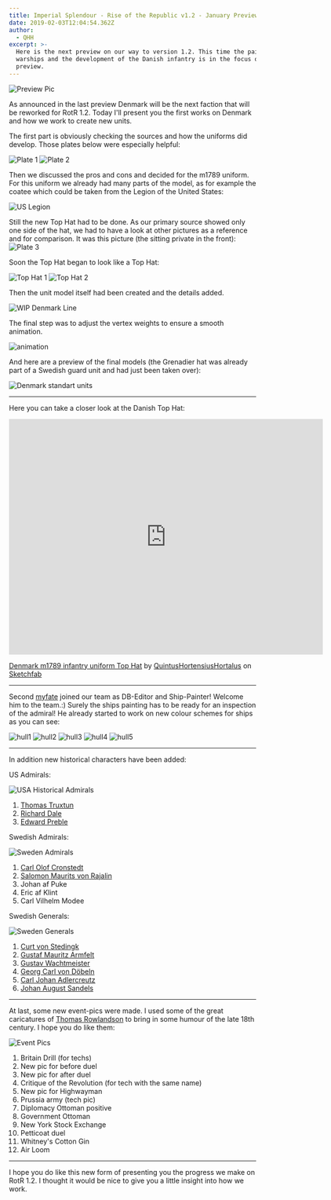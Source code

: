 ```yaml
---
title: Imperial Splendour - Rise of the Republic v1.2 - January Preview
date: 2019-02-03T12:04:54.362Z
author:
  - QHH
excerpt: >-
  Here is the next preview on our way to version 1.2. This time the painting of
  warships and the development of the Danish infantry is in the focus of the
  preview.
---
```


![Preview Pic](https://steamuserimages-a.akamaihd.net/ugc/957481092835720312/EF544FEF53BBA26E7139267365748165707B0412/)

As announced in the last preview Denmark will be the next faction that will be reworked for RotR 1.2. Today I'll present you the first works on Denmark and how we work to create new units.

The first part is obviously checking the sources and how the uniforms did develop. Those plates below were especially helpful:

![Plate 1](https://media.moddb.com/images/members/3/2784/2783391/profile/Plate_1.jpg)
![Plate 2](https://media.moddb.com/images/members/3/2784/2783391/profile/Plate_2.jpg)

Then we discussed the pros and cons and decided for the m1789 uniform. For this uniform we already had many parts of the model, as for example the coatee which could be taken from the Legion of the United States:

![US Legion](https://steamuserimages-a.akamaihd.net/ugc/958606711852052482/771C7441D32FECE98D6F0FA10B54C4C0B445068E/)

Still the new Top Hat had to be done. As our primary source showed only one side of the hat, we had to have a look at other pictures as a reference and for comparison. It was this picture (the sitting private in the front):
![Plate 3](https://uniformenportal.de/_data/i/upload/2014/06/27/20140627221253-4af370e9-me.jpg)

Soon the Top Hat began to look like a Top Hat:

![Top Hat 1](https://steamuserimages-a.akamaihd.net/ugc/960856316459303035/B1BFE4B74CF9302A3E4DAA1EDCD5A483EE9EB8D0/)
![Top Hat 2](https://steamuserimages-a.akamaihd.net/ugc/960856534595920564/3415544BD9D5C9001CAC4A8EEAF76975EB693B56/)

Then the unit model itself had been created and the details added.

![WIP Denmark Line](https://steamuserimages-a.akamaihd.net/ugc/960856720986376116/6BDB4D62498497C2FB8878EF2B77A6FF35FE4FD6/)

The final step was to adjust the vertex weights to ensure a smooth animation.

![animation](https://steamuserimages-a.akamaihd.net/ugc/958606711852079382/A0A3CA74E3972DF3B8F5367272432F311C599CFE/)

And here are a preview of the final models (the Grenadier hat was already part of a Swedish guard unit and had just been taken over):

![Denmark standart units](https://steamuserimages-a.akamaihd.net/ugc/959732343588018200/7B4697DCC0F16E2BE7B85031D4FAD71B0FDFC8E7/)

---

Here you can take a closer look at the Danish Top Hat:

<iframe src="https://sketchfab.com/models/c9d77938fcd94b0cbbaf44acb64e2f8e/embed" width="640" height="480" frameborder="0" allow="autoplay; fullscreen; vr" mozallowfullscreen="true" webkitallowfullscreen="true"></iframe>

[Denmark m1789 infantry uniform Top Hat](https://sketchfab.com/models/c9d77938fcd94b0cbbaf44acb64e2f8e) by [QuintusHortensiusHortalus](https://sketchfab.com/QuintusHortensiusHortalus) on [Sketchfab](https://sketchfab.com)

---

Second [myfate](https://www.twcenter.net/forums/reputation.php?do=addreputation&amp;p=15719267) joined our team as DB-Editor and Ship-Painter! Welcome him to the team.:) Surely the ships painting has to be ready for an inspection of the admiral! He already started to work on new colour schemes for ships as you can see:

![hull1](https://steamuserimages-a.akamaihd.net/ugc/958606961125950863/2203AB4AA5D37F827D00BB912CF98ABBFD0E0BA7/)
![hull2](https://steamuserimages-a.akamaihd.net/ugc/958606961125949797/9A22B65ADADD3AD032B20B2835F7595003004C23/)
![hull3](https://steamuserimages-a.akamaihd.net/ugc/958606961125948729/D0304B0F43326787E243EAAEB281A814858E8257/)
![hull4](https://steamuserimages-a.akamaihd.net/ugc/958606961125948154/7CDE68E8A14140B2F7755C08B3E354C93E728D93/)
![hull5](https://steamuserimages-a.akamaihd.net/ugc/958606961125947688/43F4E16116DC6E4F0D245E16D0EBEFC82CB17C47/)

---

In addition new historical characters have been added:

US Admirals:

![USA Historical Admirals](https://steamuserimages-a.akamaihd.net/ugc/958606961126572359/1213703488B78C302EB4121E04915F9129756D4E/)

1. [Thomas Truxtun](https://en.wikipedia.org/wiki/Thomas_Truxtun)
2. [Richard Dale](https://en.wikipedia.org/wiki/Richard_Dale)
3. [Edward Preble](https://en.wikipedia.org/wiki/Edward_Preble)

Swedish Admirals:

![Sweden Admirals](https://steamuserimages-a.akamaihd.net/ugc/958606961126657867/AFE99C4C2D67F31349205001C04BE0DF28339EC4/)

1. [Carl Olof Cronstedt](https://en.wikipedia.org/wiki/Carl_Olof_Cronstedt)
2. [Salomon Maurits von Rajalin](https://en.wikipedia.org/wiki/Salomon_von_Rajalin)
3. Johan af Puke
4. Eric af Klint
5. Carl Vilhelm Modee

Swedish Generals:

![Sweden Generals](https://steamuserimages-a.akamaihd.net/ugc/957481092838121379/C541EED27473D81980C8CB3566ABECE7FF188B39/)

1. [Curt von Stedingk](https://en.wikipedia.org/wiki/Curt_von_Stedingk)
2. [Gustaf Mauritz Armfelt](https://en.wikipedia.org/wiki/Gustaf_Mauritz_Armfelt)
3. [Gustav Wachtmeister](https://en.wikipedia.org/wiki/Gustav_Wachtmeister)
4. [Georg Carl von D&ouml;beln](https://en.wikipedia.org/wiki/Georg_Carl_von_D&ouml;beln)
5. [Carl Johan Adlercreutz](https://en.wikipedia.org/wiki/Carl_Johan_Adlercreutz)
6. [Johan August Sandels](https://en.wikipedia.org/wiki/Johan_August_Sandels)

---

At last, some new event-pics were made. I used some of the great caricatures of [Thomas Rowlandson](https://en.wikipedia.org/wiki/Thomas_Rowlandson) to bring in some humour of the late 18th century. I hope you do like them:

![Event Pics](https://steamuserimages-a.akamaihd.net/ugc/958606711852113416/1B8A9DCE3CD073EFCADE31672E4A075334399AA8/)

1. Britain Drill (for techs)
2. New pic for before duel
3. New pic for after duel
4. Critique of the Revolution (for tech with the same name)
5. New pic for Highwayman
6. Prussia army (tech pic)
7. Diplomacy Ottoman positive
8. Government Ottoman
9. New York Stock Exchange
10. Petticoat duel
11. Whitney's Cotton Gin
12. Air Loom

---

I hope you do like this new form of presenting you the progress we make on RotR 1.2. I thought it would be nice to give you a little insight into how we work.
